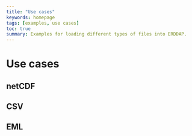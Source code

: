 ```yaml
---
title: "Use cases"
keywords: homepage
tags: [examples, use cases]
toc: true
summary: Examples for loading different types of files into ERDDAP.
---
```


# Use cases

## netCDF

## CSV

## EML